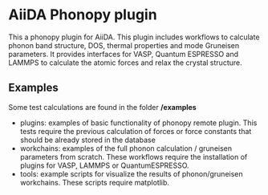 
AiiDA Phonopy plugin
====================

This a phonopy plugin for AiiDA. This plugin includes workflows to calculate
phonon band structure, DOS, thermal properties and mode Gruneisen parameters.
It provides interfaces for VASP, Quantum ESPRESSO and LAMMPS to calculate the 
atomic forces and relax the crystal structure. 


Examples
--------
Some test calculations are found in the folder **/examples**

- plugins: examples of basic functionality of phonopy remote plugin. This tests require 
the previous calculation of forces or force constants that should be already stored in the database
- workchains: examples of the full phonon calculation / gruneisen parameters from scratch. These workflows
require the installation of plugins for VASP, LAMMPS or QuantumESPRESSO.
- tools: example scripts for visualize the results of phonon/gruneisen workchains. These scripts require
 matplotlib.